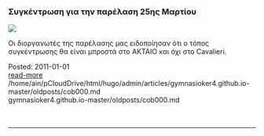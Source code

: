 
### Συγκέντρωση για την παρέλαση 25ης Μαρτίου  

![](http://cdn1.bbend.net/media/com_news/story/2015/03/06/563951/main/greekparade.jpg)  

Οι διοργανωτές της παρέλασης μας ειδοποίησαν ότι ο τόπος συγκέντρωσης θα είναι μπροστά στο ΑΚΤΑΙΟ και όχι στο Cavalieri.
<br>
<div class='readmore'>
Posted: 2011-01-01
<br><a class="readmorelink" href="../gymnasioker4.github.io-master/oldposts/cob000.md">read-more</a><br>/home/ain/pCloudDrive/html/hugo/admin/articles/gymnasioker4.github.io-master/oldposts/cob000.md<br>gymnasioker4.github.io-master/oldposts/cob000.md
<br><br><br>
</div>
<hr>
